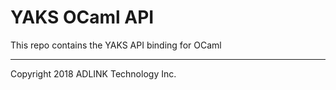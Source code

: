 # YAKS OCaml API
This repo contains the YAKS API binding for OCaml





---
Copyright 2018 ADLINK Technology Inc.